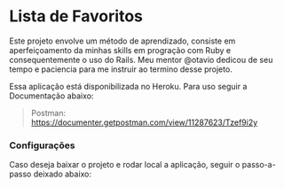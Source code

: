 # Lista de Favoritos

Este projeto envolve um método de aprendizado, consiste em aperfeiçoamento da minhas skills em progração com Ruby e consequentemente o uso do Rails. Meu mentor @otavio dedicou de seu tempo e paciencia para me instruir ao termino desse projeto.

Essa aplicação está disponibilizada no Heroku. Para uso seguir a Documentação abaixo:
> Postman: https://documenter.getpostman.com/view/11287623/Tzef9i2y

### Configurações

Caso deseja baixar o projeto e rodar local a aplicação, seguir o passo-a-passo deixado abaixo:

